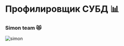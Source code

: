 # Профилировщик СУБД 📊

### Simon team 😻

![simon](/Users/ilyaartemev/Desktop/dbms_profiler/img/simon.jpeg)